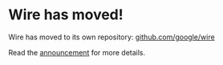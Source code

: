 # Wire has moved!

Wire has moved to its own repository: [github.com/google/wire](https://github.com/google/wire)

Read the [announcement][] for more details.

[announcement]: https://groups.google.com/d/msg/go-cloud/4HuWfjDAkOY/Y2tUQdB_BQAJ
